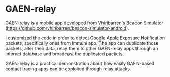 # GAEN-relay

GAEN-relay is a mobile app developed from Vhiribarren's Beacon Simulator (https://github.com/vhiribarren/beacon-simulator-android).

I customized the code in order to detect Google Apple Exposure Notification packets, specifically ones from Immuni app. The app can duplicate those packets, alter their data, relay them to other GAEN-relay apps through an internet database and broadcast the duplicated packets.

GAEN-relay is a practical demonstration about how easily GAEN-based contact tracing apps can be exploited through relay attacks.
